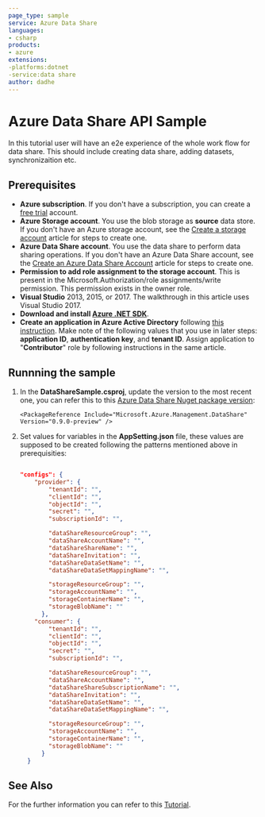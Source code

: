 ```yaml
---
page_type: sample
service: Azure Data Share
languages:
- csharp
products:
- azure
extensions:
-platforms:dotnet
-service:data share
author: dadhe
---
```


# Azure Data Share API Sample

<!-- 
Guidelines on README format: https://review.docs.microsoft.com/help/onboard/admin/samples/concepts/readme-template?branch=master

Guidance on onboarding samples to docs.microsoft.com/samples: https://review.docs.microsoft.com/help/onboard/admin/samples/process/onboarding?branch=master

Taxonomies for products and languages: https://review.docs.microsoft.com/new-hope/information-architecture/metadata/taxonomies?branch=master
-->

In this tutorial user will have an e2e experience of the whole work flow for data share. This should include creating data share, adding datasets, synchronizaition etc. 

## Prerequisites

* **Azure subscription**. If you don't have a subscription, you can create a [free trial](http://azure.microsoft.com/pricing/free-trial/) account.
* **Azure Storage account**. You use the blob storage as **source** data store. If you don't have an Azure storage account, see the [Create a storage account](../storage/common/storage-create-storage-account.md#create-a-storage-account) article for steps to create one.
* **Azure Data Share account**. You use the data share to perform data sharing operations. If you don't have an Azure Data Share account, see the [Create an Azure Data Share Account](https://docs.microsoft.com/en-us/azure/data-share/share-your-data) article for steps to create one.
* **Permission to add role assignment to the storage account**. This is present in the Microsoft.Authorization/role assignments/write permission. This permission exists in the owner role.
* **Visual Studio** 2013, 2015, or 2017. The walkthrough in this article uses Visual Studio 2017.
* **Download and install [Azure .NET SDK](http://azure.microsoft.com/downloads/)**.
* **Create an application in Azure Active Directory** following [this instruction](../azure-resource-manager/resource-group-create-service-principal-portal.md#create-an-azure-active-directory-application). Make note of the following values that you use in later steps: **application ID**, **authentication key**, and **tenant ID**. Assign application to "**Contributor**" role by following instructions in the same article.

## Runnning the sample

1. In the **DataShareSample.csproj**, update the version to the most recent one, you can refer this to this [Azure Data Share Nuget package version](https://www.nuget.org/packages/Microsoft.Azure.Management.DataShare):

    ```
    <PackageReference Include="Microsoft.Azure.Management.DataShare" Version="0.9.0-preview" />
    ```
2. Set values for variables in the **AppSetting.json** file, these values are supposed to be created following the patterns mentioned above in prerequisities: 

    ```json

    "configs": {
        "provider": {
            "tenantId": "",
            "clientId": "",
            "objectId": "",
            "secret": "",
            "subscriptionId": "",

            "dataShareResourceGroup": "",
            "dataShareAccountName": "",
            "dataShareShareName": "",
            "dataShareInvitation": "",
            "dataShareDataSetName": "",
            "dataShareDataSetMappingName": "",

            "storageResourceGroup": "",
            "storageAccountName": "",
            "storageContainerName": "",
            "storageBlobName": ""
          },
        "consumer": {
            "tenantId": "",
            "clientId": "",
            "objectId": "",
            "secret": "",
            "subscriptionId": "",

            "dataShareResourceGroup": "",
            "dataShareAccountName": "",
            "dataShareShareSubscriptionName": "",
            "dataShareInvitation": "",
            "dataShareDataSetName": "",
            "dataShareDataSetMappingName": "",

            "storageResourceGroup": "",
            "storageAccountName": "",
            "storageContainerName": "",
            "storageBlobName": ""
          }
      }

    ```

## See Also

For the further information you can refer to this [Tutorial](https://docs.microsoft.com/en-us/azure/data-share/share-your-data).


